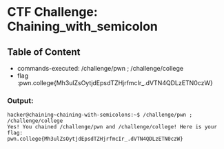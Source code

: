 # CTF Challenge: Chaining_with_semicolon

## Table of Content

- commands-executed: /challenge/pwn ; /challenge/college
- flag :pwn.college{Mh3ulZsOytjdEpsdTZHjrfmcIr_.dVTN4QDLzETN0czW}


### Output:
```console
hacker@chaining~chaining-with-semicolons:~$ /challenge/pwn ; /challenge/college 
Yes! You chained /challenge/pwn and /challenge/college! Here is your flag:
pwn.college{Mh3ulZsOytjdEpsdTZHjrfmcIr_.dVTN4QDLzETN0czW}
```
